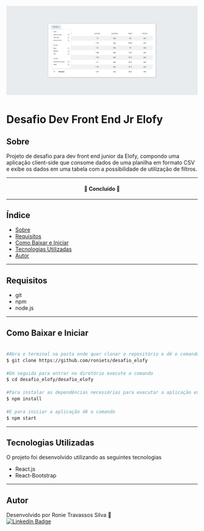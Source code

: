 <h1>
    <img src="./public/apresentação.png">
</h1>

# Desafio Dev Front End Jr Elofy

## Sobre

Projeto de desafio para dev front end junior da Elofy, compondo uma aplicação client-side que consome dados de uma planilha em formato CSV e exibe os dados em uma tabela com a possibilidade de utilização de filtros.

---

<h4 align="center"> 
	🚧  Concluído  🚧
</h4>

---

## Índice

* [Sobre](#sobre)
* [Requisitos](#requisitos)
* [Como Baixar e Iniciar](#como-baixar-e-iniciar)
* [Tecnologias Utilizadas](#tecnologias-utilizadas)
* [Autor](#autor)

---

## Requisitos

- git
- npm
- node.js

---

## Como Baixar e Iniciar

```bash

#Abra o terminal na pasta onde quer clonar o repositório e dê o comando
$ git clone https://github.com/roniets/desafio_elofy

#Em seguida para entrar no diretório execute o comando
$ cd desafio_elofy/desafio_elofy

#Para instalar as dependências necessárias para executar a aplicação execute
$ npm install

#E para iniciar a aplicação dê o comando
$ npm start

```

---

## Tecnologias Utilizadas

O projeto foi desenvolvido utilizando as seguintes tecnologias

- React.js
- React-Bootstrap

---

## Autor

Desenvolvido por Ronie Travassos Silva 🚀
<br>
[![Linkedin Badge](https://img.shields.io/badge/-Ronie-0000FF?style=flat-square&logo=Linkedin&logoColor=white&link=https://www.linkedin.com/in/ronie-travassos-silva-48769b61/)](https://www.linkedin.com/in/ronie-travassos-silva-48769b61/) 
